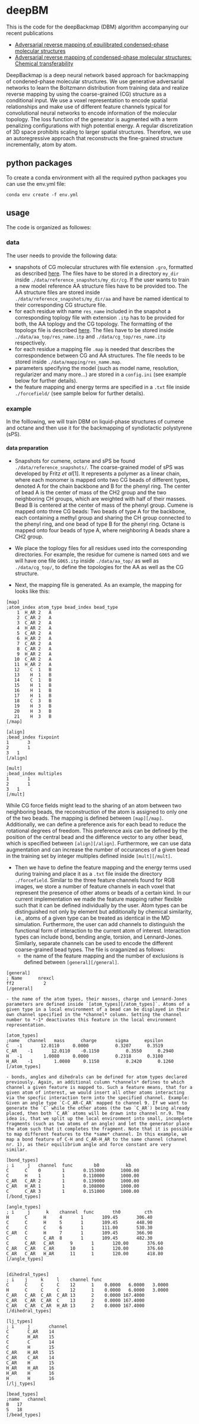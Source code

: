 # deepBM

This is the code for the deepBackmap (DBM) algorithm accompanying our recent publications
- [Adversarial reverse mapping of equilibrated condensed-phase molecular structures](https://iopscience.iop.org/article/10.1088/2632-2153/abb6d4/meta) 
- [Adversarial reverse mapping of condensed-phase molecular structures: Chemical transferability](https://arxiv.org/abs/2101.04996) 

DeepBackmap is a deep neural network based approach for backmapping of condened-phase molecular structures. We use generative adversarial networks to learn the Boltzmann distribution from training data and realize reverse mapping by using the coarse-grained (CG) structure as a conditional input. We use a voxel representation to encode spatial relationships and make use of different feature channels typical for convolutional neural networks to encode information of the molecular topology. The loss function of the generator is augmented with a term penalizing configurations with high potential energy. A regular discretization of 3D space prohibits scaling to larger spatial structures. Therefore, we use an autoregressive approach that reconstructs the fine-grained structure incrementally, atom by atom.

## python packages

To create a conda environment with all the required python packages you can use the env.yml file:

```
conda env create -f env.yml
```

## usage

The code is organized as followes:

### data

The user needs to provide the following data:
- snapshots of CG molecular structures with file extension `.gro`, formatted as described [here](https://manual.gromacs.org/archive/5.0.4/online/gro.html). The files have to be stored in a directory `my_dir` inside `./data/reference_snapshots/my_dir/cg`. If the user wants to train a new model reference AA structure files have to be provided too. The AA structure files are stored inside `./data/reference_snapshots/my_dir/aa` and have be named identical to their corresponding CG structure file.
- for each residue with name `res_name` included in the snapshot a corresponding toplogy file with extension `.itp` has to be provided for both, the AA toplogy and the CG topology. The formatting of the topologx file is described [here](https://manual.gromacs.org/archive/5.0/online/top.html). The files have to be stored inside `./data/aa_top/res_name.itp` and `./data/cg_top/res_name.itp` respectively.
- for each residue a mapping file `.map` is needed that describes the correspondence between CG and AA structures. The file needs to be stored inside `./data/mapping/res_name.map`. 
- parameters specifying the model (such as model name, resolution, regularizer and many more...) are stored in a `config.ini` (see example below for further details).
- the feature mapping and energy terms are specified in a `.txt` file inside `./forcefield/` (see sample below for further details).

### example

In the folllowing, we will train DBM on liquid-phase structures of cumene and octane and then use it for the backmapping of syndiotactic polystyrene (sPS).

#### data preparation

- Snapshots for cumene, octane and sPS be found `./data/reference_snapshots/`. The coarse-grained model of sPS was developed by Fritz *et al*[1]. It represents a polymer as a linear chain, where each monomer is mapped onto two CG beads of different types, denoted A for the chain backbone and B for the phenyl ring. The center of bead A is the center of mass of the CH2 group and the two neighboring CH groups, which are weighted with half of their masses. Bead B is centered at the center of mass of the phenyl group. Cumene is mapped onto three CG beads: Two beads of type A for the backbone, each containing a methyl group and sharing the CH group connected to the phenyl ring, and one bead of type B for the phenyl ring. Octane is mapped onto four beads of type A, where neighboring A beads share a CH2 group.

- We place the toplogy files for all residues used into the corresponding directories. For example, the residue for cumene is named `G065` and we will have one file `G065.itp` inside `./data/aa_top/` as well as `./data/cg_top/`, to define the topologies for the AA as well as the CG structure.

- Next, the mapping file is generated. As an example, the mapping for looks like this:
```
[map]
;atom_index atom_type bead_index bead_type 
    1  H_AR 2   A
    2  C_AR 2   A
    3  C_AR 2   A
    4  H_AR 2   A
    5  C_AR 2   A
    6  H_AR 2   A
    7  C_AR 2   A
    8  C_AR 2   A
    9  H_AR 2   A
   10  C_AR 2   A
   11  H_AR 2   A
   12    C  1   B
   13    H  1   B
   14    C  1   B
   15    H  1   B
   16    H  1   B
   17    H  1   B
   18    C  3   B
   19    H  3   B
   20    H  3   B
   21    H  3   B
[/map]

[align]
;bead_index	fixpoint
1       3
2       1
3	1
[/align]

[mult]
;bead_index	multiples
1       1
2       1
3	1
[/mult]
```
While CG force fields might lead to the sharing of an atom between two neighboring
beads, the reconstruction of the atom is assigned to only one of the two beads. The mapping is defined between `[map][/map]`. Additionally, we can define a preference axis for each bead to reduce the rotational degrees of freedom. This preference axis can be defined by the position of the central bead and the difference vector to any other bead, which is specified between `[align][/align]`. Furthermore, we can use data augmentation and can increase the number of occurances of a given bead in the training set by integer multiples defined inside `[mult][/mult]`.

- Then we have to define the feature mapping and the energy terms used during training and place it as a `.txt` file inside the directory `./forcefield`. Similar to the three feature channels found for RGB images, we store a number of feature channels in each voxel that represent the presence of other atoms or beads of a certain kind. In our current implementation we made the feature mapping rather flexible such that it can be defined individually by the user. Atom types can be distinguished not only by element but additionally by chemical similarity, i.e., atoms of a given type can be treated as identical in the MD simulation. Furthermore, the user can add channels to distinguish the functional form of interaction to the current atom of interest. Interaction types can include bond, bending angle, torsion, and Lennard-Jones. Similarly, separate channels can be used to encode the different coarse-grained bead types.
The file is oraganized as follows:
	- the name of the feature mapping and the number of exclusions is defined between `[general][/general]`.
```
[general]
; Name      nrexcl
ff2           2
[/general]
```

	- the name of the atom types, their masses, charge und Lennard-Jones parameters are defined inside `[atom_types][/atom_types]`. Atoms of a given type in a local environment of a bead can be displayed in their own channel specified in the *channel* column. Setting the channel number to *-1* deactivates this feature in the local environment representation.

```
[atom_types]
;name	channel   mass      charge       sigma      epsilon
C	-1       12.0110     0.0000          0.3207      0.3519
C_AR	-1       12.0110    -0.1150          0.3550      0.2940
H	-1        1.0080     0.0000          0.2318      0.3180
H_AR	-1        1.0080     0.1150          0.2420      0.1260
[/atom_types]
```

	- bonds, angles and dihedrals can be defined for atom types declared previously. Again, an additional culumn *channels* defines to which channel a given feature is mapped to. Such a feature means, that for a given atom of interest, we would insert all other atoms interacting via the specfic interaction term into the specified channel. Example: Given an angle type `C-C_AR-C_AR` mapped to channel 9. If we want to generate the `C` while the other atoms (the two `C_AR`) being already placed, then both `C_AR` atoms will be drawn into channel nr.9. The idea is, that we split up the local environment into small, incomplete fragments (such as two atoms of an angle) and let the generator place the atom such that it completes the fragment. Note that it is possible to map different features to the *same* channel. In this example, we map a bond feature of C-H and C_AR-H_AR to the same channel (channel nr. 1), as their equilibrium angle and force constant are very similar. 
```
[bond_types]
; i     j	channel  func        b0          kb
C      C	0        1       0.153000      1000.00
C      H	1        1       0.110000      1000.00
C_AR   C_AR	2     	 1       0.139000      1000.00
C_AR   H_AR	1     	 1       0.108000      1000.00
C      C_AR	3    	 1       0.151000      1000.00
[/bond_types]

[angle_types]
; i     j      k	channel  func       th0         cth
H      C      H		4       1       109.45       306.40
C      C      H 	5       1       109.45       448.90
C      C      C   	6     	1       111.00       530.30
C_AR   C      H  	7       1       109.45       366.90
C      C      C_AR 	8   	1       109.45       482.30
C      C_AR   C_AR  	9   	1       120.00       376.60
C_AR   C_AR   C_AR  	10  	1       120.00       376.60
C_AR   C_AR   H_AR  	11  	1       120.00       418.80
[/angle_types]


[dihedral_types]
; i    j     k     l	channel func 
C      C     C     C	12      1    0.0000   6.0000   3.0000
H      C     C     C	12      1    0.0000   6.0000   3.0000
C_AR   C_AR  C_AR  C_AR	13      2    0.0000 167.4000
C_AR   C_AR  C_AR  C	13      2    0.0000 167.4000
C_AR   C_AR  C_AR  H_AR	13      2    0.0000 167.4000
[/dihedral_types]

[lj_types]
; i     j       channel
C       C_AR    14
C       H_AR    15
C       C       14
C       H       15
C_AR    H_AR    15
C_AR    C_AR    14
C_AR    H       15
H_AR    H_AR    16
H_AR    H       16
H       H       16
[/lj_types]
```
```
[bead_types]
;name	channel
B	17
S	18
[/bead_types]
```



